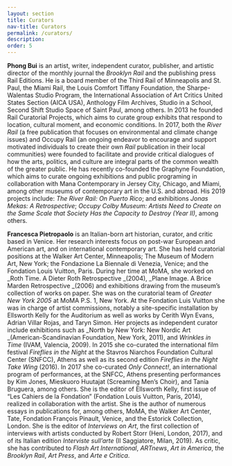 ```yaml
---
layout: section
title: Curators
nav-title: Curators
permalink: /curators/
description:
order: 5
---
```


**Phong Bui** is an artist, writer, independent curator, publisher, and artistic director of the monthly journal the _Brooklyn Rail_ and the publishing press Rail Editions. He is a board member of the Third Rail of Minneapolis and St. Paul, the Miami Rail, the Louis Comfort Tiffany Foundation, the Sharpe-Walentas Studio Program, the International Association of Art Critics United States Section (AICA USA), Anthology Film Archives, Studio in a School, Second Shift Studio Space of Saint Paul, among others. In 2013 he founded Rail Curatorial Projects, which aims to curate group exhibits that respond to location, cultural moment, and economic conditions. In 2017, both the _River Rail_ (a free publication that focuses on environmental and climate change issues) and Occupy Rail (an ongoing endeavor to encourage and support motivated individuals to create their own _Rail_ publication in their local communities) were founded to facilitate and provide critical dialogues of how the arts, politics, and culture are integral parts of the common wealth of the greater public. He has recently co-founded the Graphyne Foundation, which aims to curate ongoing exhibitions and public programing in collaboration with Mana Contemporary in Jersey City, Chicago, and Miami, among other museums of contemporary art in the U.S. and abroad. His 2019 projects include: _The River Rail: On Puerto Rico_; and exhibitions _Jonas Mekas: A Retrospective_; _Occupy Colby Museum: Artists Need to Create on the Same Scale that Society Has the Capacity to Destroy (Year II)_, among others.

**Francesca Pietropaolo** is an Italian-born art historian, curator, and critic based in Venice. Her research interests focus on post-war European and American art, and on international contemporary art. She has held curatorial positions at the Walker Art Center, Minneapolis; The Museum of Modern Art, New York; the Fondazione La Biennale di Venezia, Venice; and the Fondation Louis Vuitton, Paris. During her time at MoMA, she worked on _Roth Time. A Dieter Roth Retrospective _(2004), _Plane Image. A Brice Marden Retrospective _(2006) and exhibitions drawing from the museum’s collection of works on paper. She was on the curatorial team of _Greater New York 2005_ at MoMA P.S. 1, New York. At the Fondation Luis Vuitton she was in charge of artist commissions, notably a site-specific installation by Ellsworth Kelly for the Auditorium as well as works by Cerith Wyn Evans, Adrian Villar Rojas, and Taryn Simon. Her projects as independent curator include exhibitions such as _North by New York: New Nordic Art _(American-Scandinavian Foundation, New York, 2011), and _Wrinkles in Time_ (IVAM, Valencia, 2009). In 2015 she co-curated the international film festival _Fireflies in the Night_ at the Stavros Niarchos Foundation Cultural Center (SNFCC), Athens as well as its second edition _Fireflies in the Night Take Wing_ (2016). In 2017 she co-curated _Only Connect!_, an international program of performances, at the SNFCC, Athens presenting performances by Kim Jones, Mieskuoro Huutajat (Screaming Men’s Choir), and Tania Bruguera, among others. She is the editor of Ellsworth Kelly, first issue of “Les Cahiers de la Fondation” (Fondation Louis Vuitton, Paris, 2014), realized in collaboration with the artist. She is the author of numerous essays in publications for, among others, MoMA, the Walker Art Center, Tate, Fondation François Pinault, Venice, and the Estorick Collection, London. She is the editor of _Interviews on Art_, the first collection of interviews with artists conducted by Robert Storr (Heni, London, 2017), and of its Italian edition _Interviste sull’arte_ (Il Saggiatore, Milan, 2019). As critic, she has contributed to _Flash Art International_, _ARTnews_, _Art in America_, the _Brooklyn Rail_, _Art Press_, and _Arte e Critica_.
